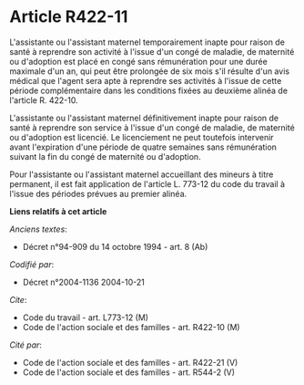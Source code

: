 # Article R422-11

L'assistante ou l'assistant maternel temporairement inapte pour raison de santé à reprendre son activité à l'issue d'un congé
de maladie, de maternité ou d'adoption est placé en congé sans rémunération pour une durée maximale d'un an, qui peut être
prolongée de six mois s'il résulte d'un avis médical que l'agent sera apte à reprendre ses activités à l'issue de cette
période complémentaire dans les conditions fixées au deuxième alinéa de l'article R. 422-10.

L'assistante ou l'assistant maternel définitivement inapte pour raison de santé à reprendre son service à l'issue d'un congé
de maladie, de maternité ou d'adoption est licencié. Le licenciement ne peut toutefois intervenir avant l'expiration d'une
période de quatre semaines sans rémunération suivant la fin du congé de maternité ou d'adoption.

Pour l'assistante ou l'assistant maternel accueillant des mineurs à titre permanent, il est fait application de l'article L.
773-12 du code du travail à l'issue des périodes prévues au premier alinéa.

**Liens relatifs à cet article**

_Anciens textes_:

  - Décret n°94-909 du 14 octobre 1994 - art. 8 (Ab)

_Codifié par_:

  - Décret n°2004-1136 2004-10-21

_Cite_:

  - Code du travail - art. L773-12 (M)
  - Code de l'action sociale et des familles - art. R422-10 (M)

_Cité par_:

  - Code de l'action sociale et des familles - art. R422-21 (V)
  - Code de l'action sociale et des familles - art. R544-2 (V)
